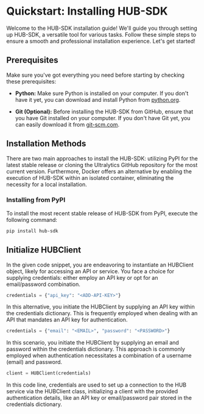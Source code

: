 # Quickstart: Installing HUB-SDK

Welcome to the HUB-SDK installation guide! We'll guide you through setting up HUB-SDK, a versatile tool for various tasks. Follow these simple steps to ensure a smooth and professional installation experience. Let's get started!

## Prerequisites

Make sure you've got everything you need before starting by checking these prerequisites:

- **Python:** Make sure Python is installed on your computer. If you don't have it yet, you can download and install Python from [python.org](https://www.python.org/downloads/).

- **Git (Optional):** Before installing the HUB-SDK from GitHub, ensure that you have Git installed on your computer. If you don't have Git yet, you can easily download it from [git-scm.com](https://git-scm.com/downloads).

## Installation Methods

There are two main approaches to install the HUB-SDK: utilizing PyPI for the latest stable release or cloning the Ultralytics GitHub repository for the most current version. Furthermore, Docker offers an alternative by enabling the execution of HUB-SDK within an isolated container, eliminating the necessity for a local installation.

### Installing from PyPI

To install the most recent stable release of HUB-SDK from PyPI, execute the following command:

```sh
pip install hub-sdk
```

## Initialize HUBClient

In the given code snippet, you are endeavoring to instantiate an HUBClient object, likely for accessing an API or service. You face a choice for supplying credentials: either employ an API key or opt for an email/password combination.

```python
credentials = {"api_key": "<ADD-API-KEY>"}
```

In this alternative, you initiate the HUBClient by supplying an API key within the credentials dictionary. This is frequently employed when dealing with an API that mandates an API key for authentication.

```python
credentials = {"email": "<EMAIL>", "password": "<PASSWORD>"}
```

In this scenario, you initiate the HUBClient by supplying an email and password within the credentials dictionary. This approach is commonly employed when authentication necessitates a combination of a username (email) and password.

```python
client = HUBClient(credentials)
```

In this code line, credentials are used to set up a connection to the HUB service via the HUBClient class, initializing a client with the provided authentication details, like an API key or email/password pair stored in the credentials dictionary.
